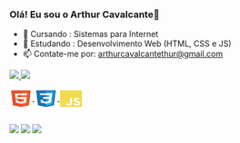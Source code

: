 ### Olá! Eu sou o Arthur Cavalcante👋

-  🔭 Cursando : Sistemas para Internet
- 🌱 Estudando : Desenvolvimento Web (HTML, CSS e JS)
- 📫 Contate-me por: arthurcavalcantethur@gmail.com

<div>
  <a href="https:/github.com/Thurcavalcante">
  <img heigth="180em" src="https://github-readme-stats.vercel.app/api?username=Thurcavalcante&show_icons=true&theme=dracula&include_all_commits=true&cont_private=true" />
  <img heigth="180em" src="https://github-readme-stats.vercel.app/api/top-langs/?username=Thurcavalcante&layout=compact&langs_count=7&theme=dracula" />
</div>
  
  
<div style="display: inline_block" ><br>
  <img align="center" alt="Thur-HTML" height="30" width="40" src="https://raw.githubusercontent.com/devicons/devicon/master/icons/html5/html5-original.svg">
  <img align="center" alt="Thur-CSS" height="30" width="40" src="https://raw.githubusercontent.com/devicons/devicon/master/icons/css3/css3-original.svg">
  <img align="center" alt="Thur-Js" height="30" width="40" src="https://raw.githubusercontent.com/devicons/devicon/master/icons/javascript/javascript-plain.svg">
</div>

##
  
<div>
  <a href = "https://instagram.com/thur_cavalcantte" alvo="_blanck"><img src="https://img.shields.io/badge/Instagram-E4405F?style=for-the-badge&logo=instagram&logoColor=white" target="_blanck"></a>
   <a href = "mailto:contatoathurcavalcantethur@gmail.com"><img src="https://img.shields.io/badge/-Gmail-%23333?style=for-the-badge&logo=gmail&logoColor=white" alvo="_blanck"></a>
  <a href="https://www.linkedin.com/in/arthur-cavalcante-303b51219/"><img src="https://img.shields.io/badge/LinkedIn-0077B5?style=for-the-badge&logo=linkedin&logoColor=white"></a>
  </di>
